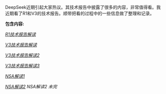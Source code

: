 DeepSeek近期引起大家热议。其技术报告中披露了很多的内容，非常值得看。我近期看了R1和V3的技术报告。顺带把看的过程中的一些信息做了整理和记录。

**包含内容:**


[*R1技术报告解读*](https://github.com/xiangyuliu/material_arrangement/blob/main/deepseek/R1%E6%8A%80%E6%9C%AF%E6%8A%A5%E5%91%8A%E8%A7%A3%E8%AF%BB.md)


[*V3技术报告解读*](https://github.com/xiangyuliu/material_arrangement/blob/main/deepseek/V3%E6%8A%80%E6%9C%AF%E6%8A%A5%E5%91%8A%E8%A7%A3%E8%AF%BB.md) 



[*V3技术报告解读2*](https://github.com/xiangyuliu/material_arrangement/blob/main/deepseek/V3%E6%8A%80%E6%9C%AF%E6%8A%A5%E5%91%8A%E8%A7%A3%E8%AF%BB2.md)



[*V3技术报告解读3*](https://github.com/xiangyuliu/material_arrangement/blob/main/deepseek/V3%E6%8A%80%E6%9C%AF%E6%8A%A5%E5%91%8A%E8%A7%A3%E8%AF%BB3.md)


[*NSA解读1*](https://github.com/xiangyuliu/material_arrangement/blob/main/deepseek/NSA(Native%20Sparse%20Attention%20)%E2%80%94%E2%80%94%E8%A7%A3%E8%AF%BB1.md)





[*NSA解读2*](https://github.com/xiangyuliu/material_arrangement/blob/main/deepseek/NSA(Native%20Sparse%20Attention%20)%E2%80%94%E2%80%94%E8%A7%A3%E8%AF%BB2.md) *NSA解读2 未完*
